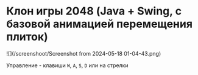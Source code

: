 # Клон игры 2048 (Java + Swing, с базовой анимацией перемещения плиток)

![](/screenshoot/Screenshot from 2024-05-18 01-04-43.png)

Управление - клавиши `W`, `A`, `S`, `D` или на стрелки